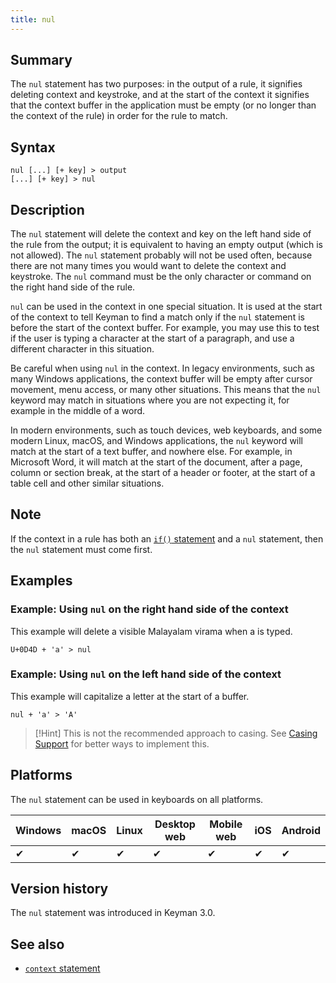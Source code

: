 ```yaml
---
title: nul
---
```


## Summary

The `nul` statement has two purposes: in the output of a rule, it signifies
deleting context and keystroke, and at the start of the context it signifies
that the context buffer in the application must be empty (or no longer than the
context of the rule) in order for the rule to match.

## Syntax

``` keyman
nul [...] [+ key] > output
[...] [+ key] > nul
```

## Description

The `nul` statement will delete the context and key on the left hand side of the
rule from the output; it is equivalent to having an empty output (which is not
allowed). The `nul` statement probably will not be used often, because there are
not many times you would want to delete the context and keystroke. The `nul`
command must be the only character or command on the right hand side of the
rule.

`nul` can be used in the context in one special situation. It is used at the
start of the context to tell Keyman to find a match only if the `nul` statement
is before the start of the context buffer. For example, you may use this to test
if the user is typing a character at the start of a paragraph, and use a
different character in this situation.

Be careful when using `nul` in the context. In legacy environments, such as many
Windows applications, the context buffer will be empty after cursor movement,
menu access, or many other situations. This means that the `nul` keyword may
match in situations where you are not expecting it, for example in the middle of
a word.

In modern environments, such as touch devices, web keyboards, and some modern
Linux, macOS, and Windows applications, the `nul` keyword will match at the
start of a text buffer, and nowhere else. For example, in Microsoft Word, it
will match at the start of the document, after a page, column or section break,
at the start of a header or footer, at the start of a table cell and other
similar situations.

## Note

If the context in a rule has both an [`if()` statement](if) and a `nul`
statement, then the `nul` statement must come first.

## Examples

### Example: Using `nul` on the right hand side of the context

This example will delete a visible Malayalam virama when a is typed.

``` keyman
U+0D4D + 'a' > nul
```

### Example: Using `nul` on the left hand side of the context

This example will capitalize a letter at the start of a buffer.

``` keyman
nul + 'a' > 'A'
```

> [!Hint]
> This is not the recommended approach to casing. See
> [Casing Support](../guide/casing-support.md) for better ways to implement
> this.

## Platforms

The `nul` statement can be used in keyboards on all platforms.

| Windows | macOS | Linux | Desktop web | Mobile web | iOS | Android |
|---------|-------|-------|-------------|------------|-----|---------|
| ✔       | ✔     | ✔     | ✔           | ✔          | ✔   | ✔       |

## Version history

The `nul` statement was introduced in Keyman 3.0.

## See also

-   [`context` statement](../reference/context)
